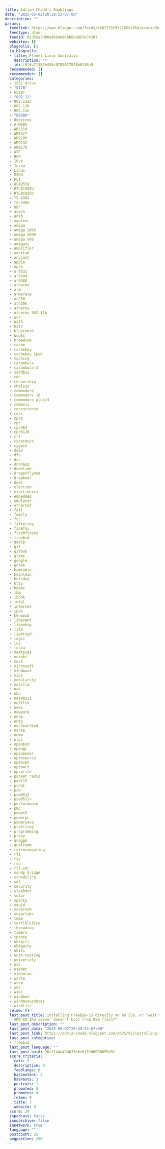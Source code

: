 ```yaml
---
title: Adrian Chadd's Ramblings
date: "2025-05-02T20:39:53-07:00"
description: ""
params:
  feedlink: https://www.blogger.com/feeds/4361733293216582854/posts/default
  feedtype: atom
  feedid: 8cdb5a7d00a9694e866b8b985fe343d7
  websites: {}
  blogrolls: []
  in_blogrolls:
  - title: Planet Linux Australia
    description: ""
    id: f0f6c71187e446c0785827848b8f58a9
  recommended: []
  recommender: []
  categories:
  - 1551 drive
  - "5170"
  - 6510T
  - "802.11"
  - 802.11ac
  - 802.11h
  - 802.11n
  - "80286"
  - 8devices
  - A-MSDU
  - AR5210
  - AR8327
  - AR9100
  - AR9132
  - AR9170
  - ATF
  - BGP
  - IPv4
  - Iusca
  - Linux
  - MSDU
  - PCI
  - QCA9558
  - RTL8188SU
  - RTL8192SU
  - TS-430S
  - TS-440S
  - UDP
  - acorn
  - adsb
  - amateur
  - amiga
  - amiga 1000
  - amiga 2000
  - amiga 500
  - amigaos
  - amplifier
  - amstrad
  - anycast
  - apple
  - aprs
  - ar9331
  - ar9344
  - ar9380
  - arduino
  - arm
  - armsrace
  - as250
  - ath10k
  - atheros
  - atheros 802.11n
  - avr
  - ax25
  - bitx
  - bluetooth
  - books
  - broadcom
  - cache
  - cacheboy
  - cacheboy ipv6
  - caching
  - carambola
  - carambola-2
  - cardbus
  - cdn
  - censorship
  - chelsio
  - commodore
  - commodore 16
  - commodore plus/4
  - compsci
  - concurrency
  - coss
  - cp/m
  - cpc
  - cpc464
  - cpc6128
  - crt
  - cyberduck
  - cygwin
  - ddio
  - dfs
  - dns
  - dnsmasq
  - downtime
  - dragonflybsd
  - dropbear
  - dwds
  - electron
  - electronics
  - embedded
  - emulator
  - ethernet
  - fail
  - family
  - fcc
  - filtering
  - firefox
  - flashfloppy
  - freebsd
  - geoip
  - git
  - github
  - glibc
  - google
  - gotek
  - hamradio
  - heinlein
  - holiday
  - http
  - hwpmc
  - ibm
  - ibook
  - intel
  - internet
  - ipv6
  - kenwood
  - libevent
  - libevhtp
  - life
  - lighttpd
  - logic
  - lua
  - lusca
  - meatpies
  - meraki
  - mesh
  - microsoft
  - mindwave
  - mips
  - modularity
  - mozilla
  - nat
  - nbn
  - net80211
  - netflix
  - news
  - newyork
  - nnrp
  - nntp
  - nocleanfeed
  - norse
  - numa
  - olpc
  - openbsd
  - opengl
  - openpower
  - opensource
  - openvpn
  - openwrt
  - oprofile
  - packet radio
  - part15
  - pc/at
  - pcw
  - pcw9512
  - pcw9512+
  - performance
  - pmc
  - power8
  - powerpc
  - powersave
  - profiling
  - programming
  - proxy
  - quagga
  - qualcomm
  - retrocomputing
  - rfi
  - rss
  - rsu
  - rtl-sdr
  - sandy bridge
  - scheduling
  - sdl
  - security
  - slashdot
  - solar
  - sparky
  - squid
  - sudoroom
  - sugarlabs
  - tdma
  - terriblefire
  - threading
  - timers
  - tproxy
  - ubiqiti
  - ubiquity
  - ubitx
  - unit-testing
  - university
  - usb
  - usenet
  - videolan
  - waste
  - wccp
  - wds
  - wiki
  - windows
  - windowsupdates
  - wishlist
  relme: {}
  last_post_title: Installing FreeBSD-15 directly on an SSD, or "wait this 2007 era
    AMD K8 1RU server doesn't boot from USB flash?"
  last_post_description: ""
  last_post_date: "2025-05-02T20:39:53-07:00"
  last_post_link: https://adrianchadd.blogspot.com/2025/05/installing-freebsd-15-directly-on-ssd.html
  last_post_categories:
  - freebsd
  last_post_language: ""
  last_post_guid: 26af144e494b33b8e0139d6090055d9f
  score_criteria:
    cats: 5
    description: 0
    feedlangs: 0
    hasContent: 3
    hasPosts: 3
    postcats: 1
    promoted: 5
    promotes: 0
    relme: 0
    title: 3
    website: 0
  score: 20
  ispodcast: false
  isnoarchive: false
  innetwork: true
  language: ""
  postcount: 25
  avgpostlen: 296
---
```

